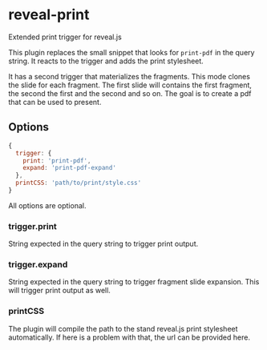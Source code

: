 # reveal-print

Extended print trigger for reveal.js

This plugin replaces the small snippet that looks for `print-pdf`
in the query string. It reacts to the trigger and adds the print stylesheet.

It has a second trigger that materializes the fragments. This mode
clones the slide for each fragment. The first slide will contains the first
fragment, the second the first and the second and so on. The goal is to
create a pdf that can be used to present.

## Options

```JavaScript
{
  trigger: {
    print: 'print-pdf',
    expand: 'print-pdf-expand'
  },
  printCSS: 'path/to/print/style.css'
}
```

All options are optional. 

### trigger.print

String expected in the query string to trigger print output.

### trigger.expand

String expected in the query string to trigger fragment slide expansion. This
will trigger print output as well.

### printCSS 

The plugin will compile the path to the stand reveal.js print stylesheet automatically.
If here is a problem with that, the url can be provided here.
